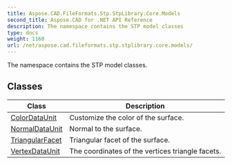 ```yaml
---
title: Aspose.CAD.FileFormats.Stp.StpLibrary.Core.Models
second_title: Aspose.CAD for .NET API Reference
description: The namespace contains the STP model classes
type: docs
weight: 1160
url: /net/aspose.cad.fileformats.stp.stplibrary.core.models/
---
```

The namespace contains the STP model classes.

## Classes

| Class | Description |
| --- | --- |
| [ColorDataUnit](./colordataunit/) | Customize the color of the surface. |
| [NormalDataUnit](./normaldataunit/) | Normal to the surface. |
| [TriangularFacet](./triangularfacet/) | Triangular facet of the surface. |
| [VertexDataUnit](./vertexdataunit/) | The coordinates of the vertices triangle facets. |


